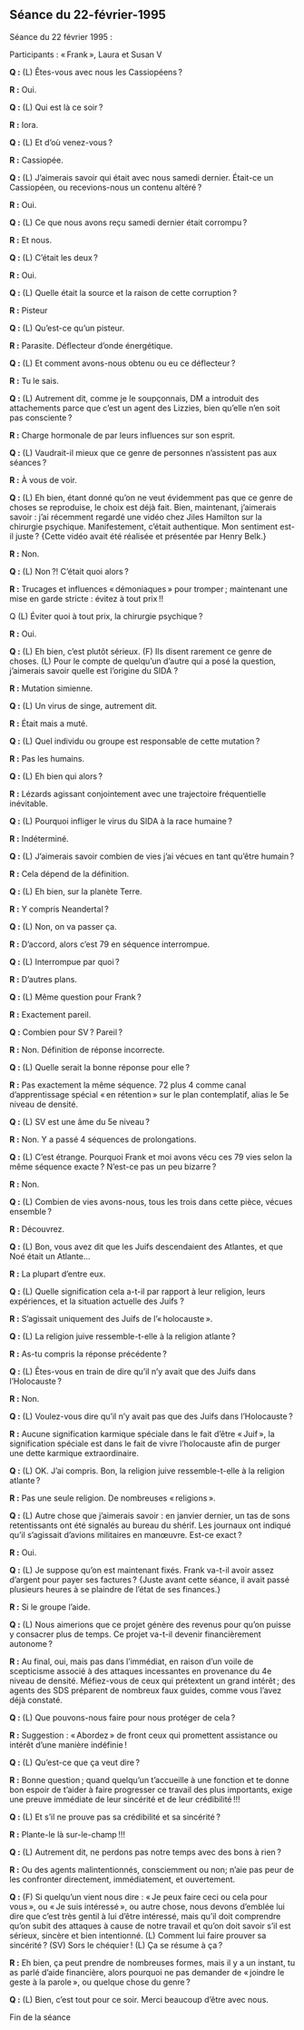 ## Séance du 22-février-1995
Séance du 22 février 1995 :

Participants : « Frank », Laura et Susan V

**Q :** (L) Êtes-vous avec nous les Cassiopéens ?

**R :** Oui.

**Q :** (L) Qui est là ce soir ?

**R :** Iora.

**Q :** (L) Et d’où venez-vous ?

**R :** Cassiopée.

**Q :** (L) J’aimerais savoir qui était avec nous samedi dernier. Était-ce un Cassiopéen, ou recevions-nous un contenu altéré ?

**R :** Oui.

**Q :** (L) Ce que nous avons reçu samedi dernier était corrompu ?

**R :** Et nous.

**Q :** (L) C’était les deux ?

**R :** Oui.

**Q :** (L) Quelle était la source et la raison de cette corruption ?

**R :** Pisteur

**Q :** (L) Qu’est-ce qu’un pisteur.

**R :** Parasite. Déflecteur d’onde énergétique.

**Q :** (L) Et comment avons-nous obtenu ou eu ce déflecteur ?

**R :** Tu le sais.

**Q :** (L) Autrement dit, comme je le soupçonnais, DM a introduit des attachements parce que c’est un agent des Lizzies, bien qu’elle n’en soit pas consciente ?

**R :** Charge hormonale de par leurs influences sur son esprit.

**Q :** (L) Vaudrait-il mieux que ce genre de personnes n’assistent pas aux séances ?

**R :** À vous de voir.

**Q :** (L) Eh bien, étant donné qu’on ne veut évidemment pas que ce genre de choses se reproduise, le choix est déjà fait. Bien, maintenant, j’aimerais savoir : j’ai récemment regardé une vidéo chez Jiles Hamilton sur la chirurgie psychique. Manifestement, c’était authentique. Mon sentiment est-il juste ? {Cette vidéo avait été réalisée et présentée par Henry Belk.}

**R :** Non.

**Q :** (L) Non ?! C’était quoi alors ?

**R :** Trucages et influences « démoniaques » pour tromper ; maintenant une mise en garde stricte : évitez à tout prix !!

Q (L) Éviter quoi à tout prix, la chirurgie psychique ?

**R :** Oui.

**Q :** (L) Eh bien, c’est plutôt sérieux. (F) Ils disent rarement ce genre de choses. (L) Pour le compte de quelqu’un d’autre qui a posé la question, j’aimerais savoir quelle est l’origine du SIDA ?

**R :** Mutation simienne.

**Q :** (L) Un virus de singe, autrement dit.

**R :** Était mais a muté.

**Q :** (L) Quel individu ou groupe est responsable de cette mutation ?

**R :** Pas les humains.

**Q :** (L) Eh bien qui alors ?

**R :** Lézards agissant conjointement avec une trajectoire fréquentielle inévitable.

**Q :** (L) Pourquoi infliger le virus du SIDA à la race humaine ?

**R :** Indéterminé.

**Q :** (L) J’aimerais savoir combien de vies j’ai vécues en tant qu’être humain ?

**R :** Cela dépend de la définition.

**Q :** (L) Eh bien, sur la planète Terre.

**R :** Y compris Neandertal ?

**Q :** (L) Non, on va passer ça.

**R :** D’accord, alors c’est 79 en séquence interrompue.

**Q :** (L) Interrompue par quoi ?

**R :** D’autres plans.

**Q :** (L) Même question pour Frank ?

**R :** Exactement pareil.

**Q :** Combien pour SV ? Pareil ?

**R :** Non. Définition de réponse incorrecte.

**Q :** (L) Quelle serait la bonne réponse pour elle ?

**R :** Pas exactement la même séquence. 72 plus 4 comme canal d’apprentissage spécial « en rétention » sur le plan contemplatif, alias le 5e niveau de densité.

**Q :** (L) SV est une âme du 5e niveau ?

**R :** Non. Y a passé 4 séquences de prolongations.

**Q :** (L) C’est étrange. Pourquoi Frank et moi avons vécu ces 79 vies selon la même séquence exacte ? N’est-ce pas un peu bizarre ?

**R :** Non.

**Q :** (L) Combien de vies avons-nous, tous les trois dans cette pièce, vécues ensemble ?

**R :** Découvrez.

**Q :** (L) Bon, vous avez dit que les Juifs descendaient des Atlantes, et que Noé était un Atlante…

**R :** La plupart d’entre eux.

**Q :** (L) Quelle signification cela a-t-il par rapport à leur religion, leurs expériences, et la situation actuelle des Juifs ?

**R :** S’agissait uniquement des Juifs de l’« holocauste ».

**Q :** (L) La religion juive ressemble-t-elle à la religion atlante ?

**R :** As-tu compris la réponse précédente ?

**Q :** (L) Êtes-vous en train de dire qu’il n’y avait que des Juifs dans l’Holocauste ?

**R :** Non.

**Q :** (L) Voulez-vous dire qu’il n’y avait pas que des Juifs dans l’Holocauste ?

**R :** Aucune signification karmique spéciale dans le fait d’être « Juif », la signification spéciale est dans le fait de vivre l’holocauste afin de purger une dette karmique extraordinaire.

**Q :** (L) OK. J’ai compris. Bon, la religion juive ressemble-t-elle à la religion atlante ?

**R :** Pas une seule religion. De nombreuses « religions ».

**Q :** (L) Autre chose que j’aimerais savoir : en janvier dernier, un tas de sons retentissants ont été signalés au bureau du shérif. Les journaux ont indiqué qu’il s’agissait d’avions militaires en manœuvre. Est-ce exact ?

**R :** Oui.

**Q :** (L) Je suppose qu’on est maintenant fixés. Frank va-t-il avoir assez d’argent pour payer ses factures ? {Juste avant cette séance, il avait passé plusieurs heures à se plaindre de l’état de ses finances.}

**R :** Si le groupe l’aide.

**Q :** (L) Nous aimerions que ce projet génère des revenus pour qu’on puisse y consacrer plus de temps. Ce projet va-t-il devenir financièrement autonome ?

**R :** Au final, oui, mais pas dans l’immédiat, en raison d’un voile de scepticisme associé à des attaques incessantes en provenance du 4e niveau de densité. Méfiez-vous de ceux qui prétextent un grand intérêt ; des agents des SDS préparent de nombreux faux guides, comme vous l’avez déjà constaté.

**Q :** (L) Que pouvons-nous faire pour nous protéger de cela ?

**R :** Suggestion : « Abordez » de front ceux qui promettent assistance ou intérêt d’une manière indéfinie !

**Q :** (L) Qu’est-ce que ça veut dire ?

**R :** Bonne question ; quand quelqu’un t’accueille à une fonction et te donne bon espoir de t’aider à faire progresser ce travail des plus importants, exige une preuve immédiate de leur sincérité et de leur crédibilité !!!

**Q :** (L) Et s’il ne prouve pas sa crédibilité et sa sincérité ?

**R :** Plante-le là sur-le-champ !!!

**Q :** (L) Autrement dit, ne perdons pas notre temps avec des bons à rien ?

**R :** Ou des agents malintentionnés, consciemment ou non; n’aie pas peur de les confronter directement, immédiatement, et ouvertement.

**Q :** (F) Si quelqu’un vient nous dire : « Je peux faire ceci ou cela pour vous », ou « Je suis intéressé », ou autre chose, nous devons d’emblée lui dire que c’est très gentil à lui d’être intéressé, mais qu’il doit comprendre qu’on subit des attaques à cause de notre travail et qu’on doit savoir s’il est sérieux, sincère et bien intentionné. (L) Comment lui faire prouver sa sincérité ? (SV) Sors le chéquier ! (L) Ça se résume à ça ?

**R :** Eh bien, ça peut prendre de nombreuses formes, mais il y a un instant, tu as parlé d’aide financière, alors pourquoi ne pas demander de « joindre le geste à la parole », ou quelque chose du genre ?

**Q :** (L) Bien, c’est tout pour ce soir. Merci beaucoup d’être avec nous.

Fin de la séance